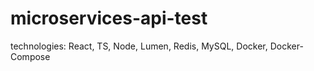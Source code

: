# microservices-api-test
technologies: React, TS, Node, Lumen, Redis, MySQL, Docker, Docker-Compose
